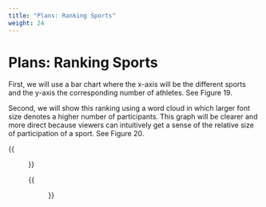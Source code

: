 ```yaml
---
title: "Plans: Ranking Sports"
weight: 24
---
```

# Plans: Ranking Sports

First, we will use a bar chart where the x-axis will be the different sports and the y-axis the corresponding number of athletes. See Figure 19. 

Second, we will show this ranking using a word cloud in which larger font size denotes a higher number of participants. This graph will be clearer and more direct because viewers can intuitively get a sense of the relative size of participation of a sport.  See Figure 20.


{{<figure src="https://raw.githubusercontent.com/hongtaoh/olymvis/master/static/pics/7.png" caption="Figure 19: Bar chart for sports ranking" width="500">}}

{{<figure src="https://raw.githubusercontent.com/hongtaoh/olymvis/master/static/pics/8.png" caption="Figure 20: Word cloud for sports ranking" width="500">}}